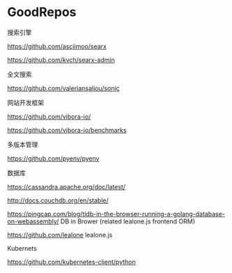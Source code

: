 # GoodRepos

搜索引擎

https://github.com/asciimoo/searx

https://github.com/kvch/searx-admin

全文搜索

https://github.com/valeriansaliou/sonic

网站开发框架

https://github.com/vibora-io/

https://github.com/vibora-io/benchmarks

多版本管理

https://github.com/pyenv/pyenv

数据库

https://cassandra.apache.org/doc/latest/

http://docs.couchdb.org/en/stable/

https://pingcap.com/blog/tidb-in-the-browser-running-a-golang-database-on-webassembly/ DB in Brower (related lealone.js frontend ORM)

https://github.com/lealone lealone.js

Kubernets

https://github.com/kubernetes-client/python
